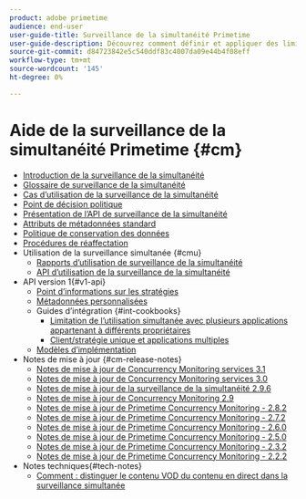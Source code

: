 ```yaml
---
product: adobe primetime
audience: end-user
user-guide-title: Surveillance de la simultanéité Primetime
user-guide-description: Découvrez comment définir et appliquer des limites à l’utilisation simultanée dans plusieurs applications.
source-git-commit: d84723842e5c540ddf83c4007da09e44b4f08eff
workflow-type: tm+mt
source-wordcount: '145'
ht-degree: 0%

---
```



# Aide de la surveillance de la simultanéité Primetime {#cm}

+ [Introduction de la surveillance de la simultanéité](cm-home.md)
+ [Glossaire de surveillance de la simultanéité](cm-glossary.md)
+ [Cas d’utilisation de la surveillance de la simultanéité](cm-use-cases.md)
+ [Point de décision politique](cm-policy-decision-point.md)
+ [Présentation de l’API de surveillance de la simultanéité](cm-api-overview.md)
+ [Attributs de métadonnées standard](standard-metadata-attributes.md)
+ [Politique de conservation des données](data-retention-policy.md)
+ [Procédures de réaffectation](cm-escalation-procedures.md)
+ Utilisation de la surveillance simultanée {#cmu}
   + [Rapports d’utilisation de surveillance de la simultanéité](cm-usage-reports.md)
   + [API d’utilisation de la surveillance de la simultanéité](cmu-api.md)
+ API version 1{#v1-api}
   + [Point d’informations sur les stratégies](policy-info-pt-versionone.md)
   + [Métadonnées personnalisées](custom-metadata.md)
   + Guides d’intégration {#int-cookbooks}
      + [Limitation de l’utilisation simultanée avec plusieurs applications appartenant à différents propriétaires](restrict-concurr-usage-mult-apps.md)
      + [Client/stratégie unique et applications multiples](single-tenant-policy-mult-app.md)
   + [Modèles d’implémentation](implementation-models.md)
+ Notes de mise à jour {#cm-release-notes}
   + [Notes de mise à jour de Concurrency Monitoring services 3.1](rn-cm-services-31.md)
   + [Notes de mise à jour de Concurrency Monitoring services 3.0](rn-cm-services-30.md)
   + [Notes de mise à jour de la surveillance de la simultanéité 2.9.6](rn-cm-296.md)
   + [Notes de mise à jour de Concurrency Monitoring 2.9](rn-cm-29.md)
   + [Notes de mise à jour de Primetime Concurrency Monitoring - 2.8.2](rn-cm-282.md)
   + [Notes de mise à jour de Primetime Concurrency Monitoring - 2.7.2](rn-cm-272.md)
   + [Notes de mise à jour de Primetime Concurrency Monitoring - 2.6.0](rn-cm-260.md)
   + [Notes de mise à jour de Primetime Concurrency Monitoring - 2.5.0](rn-cm-250.md)
   + [Notes de mise à jour de Primetime Concurrency Monitoring - 2.3.2](rn-cm-232.md)
   + [Notes de mise à jour de Primetime Concurrency Monitoring - 2.2.2](rn-cm-222.md)
+ Notes techniques{#tech-notes}
   + [Comment : distinguer le contenu VOD du contenu en direct dans la surveillance simultanée](vod-live-dist.md)
<!--    + [Usage reports](usage-rep-versionone.md) -->


